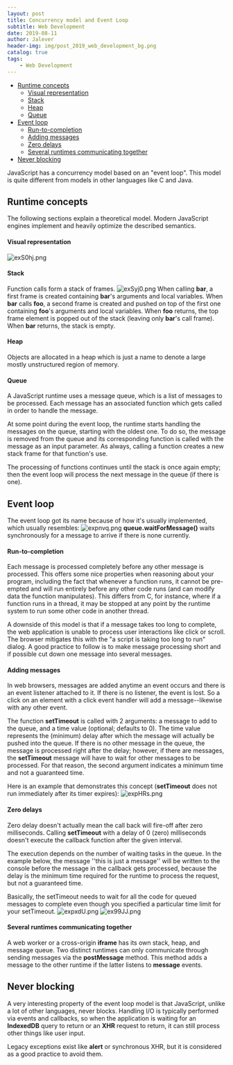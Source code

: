 ```yaml
---
layout: post
title: Concurrency model and Event Loop
subtitle: Web Development
date: 2019-08-11
author: Jalever
header-img: img/post_2019_web_development_bg.png
catalog: true
tags:
    - Web Development
---
```


- [Runtime concepts](#runtime-concepts)
    - [Visual representation](#visual-representation)
    - [Stack](#stack)
    - [Heap](#heap)
    - [Queue](#queue)
- [Event loop](#event-loop)
    - [Run-to-completion](#run-to-completion)
    - [Adding messages](#adding-messages)
    - [Zero delays](#zero-delays)
    - [Several runtimes communicating together](#several-runtimes-communicating-together)
- [Never blocking](#never-blocking)

JavaScript has a concurrency model based on an "event loop". This model is quite different from models in other languages like C and Java.

## Runtime concepts
The following sections explain a theoretical model. Modern JavaScript engines implement and heavily optimize the described semantics.

#### Visual representation
![exS0hj.png](https://s2.ax1x.com/2019/08/11/exS0hj.png)

#### Stack
Function calls form a stack of frames.
![exSyj0.png](https://s2.ax1x.com/2019/08/11/exSyj0.png)
When calling <strong>bar</strong>, a first frame is created containing <strong>bar</strong>'s arguments and local variables. When <strong>bar</strong> calls <strong>foo</strong>, a second frame is created and pushed on top of the first one containing <strong>foo</strong>'s arguments and local variables. When <strong>foo</strong> returns, the top frame element is popped out of the stack (leaving only <strong>bar</strong>'s call frame). When <strong>bar</strong> returns, the stack is empty.

#### Heap
Objects are allocated in a heap which is just a name to denote a large mostly unstructured region of memory.

#### Queue
A JavaScript runtime uses a message queue, which is a list of messages to be processed. Each message has an associated function which gets called in order to handle the message.

At some point during the event loop, the runtime starts handling the messages on the queue, starting with the oldest one. To do so, the message is removed from the queue and its corresponding function is called with the message as an input parameter. As always, calling a function creates a new stack frame for that function's use.

The processing of functions continues until the stack is once again empty; then the event loop will process the next message in the queue (if there is one).

## Event loop
The event loop got its name because of how it's usually implemented, which usually resembles:
![expnvq.png](https://s2.ax1x.com/2019/08/11/expnvq.png)
<strong>queue.waitForMessage()</strong> waits synchronously for a message to arrive if there is none currently.

#### Run-to-completion
Each message is processed completely before any other message is processed. This offers some nice properties when reasoning about your program, including the fact that whenever a function runs, it cannot be pre-empted and will run entirely before any other code runs (and can modify data the function manipulates). This differs from C, for instance, where if a function runs in a thread, it may be stopped at any point by the runtime system to run some other code in another thread.

A downside of this model is that if a message takes too long to complete, the web application is unable to process user interactions like click or scroll. The browser mitigates this with the "a script is taking too long to run" dialog. A good practice to follow is to make message processing short and if possible cut down one message into several messages.

#### Adding messages
In web browsers, messages are added anytime an event occurs and there is an event listener attached to it. If there is no listener, the event is lost. So a click on an element with a click event handler will add a message--likewise with any other event.

The function <strong>setTimeout</strong> is called with 2 arguments: a message to add to the queue, and a time value (optional; defaults to 0). The time value represents the (minimum) delay after which the message will actually be pushed into the queue. If there is no other message in the queue, the message is processed right after the delay; however, if there are messages, the <strong>setTimeout</strong> message will have to wait for other messages to be processed. For that reason, the second argument indicates a minimum time and not a guaranteed time.

Here is an example that demonstrates this concept (<strong>setTimeout</strong> does not run immediately after its timer expires):
![expHRs.png](https://s2.ax1x.com/2019/08/11/expHRs.png)

#### Zero delays
Zero delay doesn't actually mean the call back will fire-off after zero milliseconds. Calling <strong>setTimeout</strong> with a delay of 0 (zero) milliseconds doesn't execute the callback function after the given interval.

The execution depends on the number of waiting tasks in the queue. In the example below, the message ''this is just a message'' will be written to the console before the message in the callback gets processed, because the delay is the minimum time required for the runtime to process the request, but not a guaranteed time.

Basically, the setTimeout needs to wait for all the code for queued messages to complete even though you specified a particular time limit for your setTimeout.
![expxdU.png](https://s2.ax1x.com/2019/08/11/expxdU.png)
![ex99JJ.png](https://s2.ax1x.com/2019/08/11/ex99JJ.png)

#### Several runtimes communicating together
A web worker or a cross-origin <strong>iframe</strong> has its own stack, heap, and message queue. Two distinct runtimes can only communicate through sending messages via the <strong>postMessage</strong> method. This method adds a message to the other runtime if the latter listens to <strong>message</strong> events.

## Never blocking
A very interesting property of the event loop model is that JavaScript, unlike a lot of other languages, never blocks. Handling I/O is typically performed via events and callbacks, so when the application is waiting for an <strong>IndexedDB</strong> query to return or an <strong>XHR</strong> request to return, it can still process other things like user input.

Legacy exceptions exist like <strong>alert</strong> or synchronous XHR, but it is considered as a good practice to avoid them.
